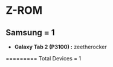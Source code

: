 Z-ROM
==========

Samsung = 1
---------------------------------------------------------------------
* __Galaxy Tab 2 (P3100) :__ zeetherocker

=========
Total Devices = 1
